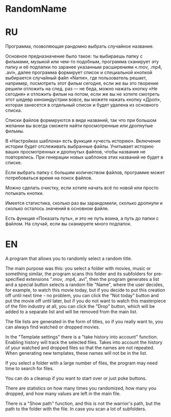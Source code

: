 # RandomName

# RU

Программа, позволяющая рандомно выбрать случайное название.

Основное предназначение было такое: ты выбираешь папку с фильмами, музыкой или чем-то подобным, программа сканирует эту папку и её подпапки по заранее указанным расширениям «.mov, .mp4, .avi», далее программа формирует список и специальной кнопкой выбирается случайный файл «Name», где пользователь решает, например, посмотреть этот фильм сегодня, если же вы это творение решили отложить на след. раз — не беда, можно нажать кнопку «Не сегодня» и отложить фильм на потом, если же вы не хотите смотреть этот шедевр киноиндустрии вовсе, вы можете нажать кнопку «Дроп», которая занесется в отдельный список и будет удалена из основного списка. 

Списки файлов формируются в виде названий, так что при большом желании вы всегда сможете найти просмотренные или дропнутые фильмы.

В «Настройках шаблона» есть функция «учесть историю». Включение истории будет отслеживать выбранные файлы.
Учитывает историю ваших просмотренных и дропнутых файлов, чтобы названия не повторялись. При генерации новых шаблонов этих названий не будет в списке. 

Если выбрать папку с большим количеством файлов, программе может потребоваться время на поиск файлов. 

Можно сделать очистку, если хотите начать всё по новой или просто потыкать кнопки. 

Имеется статистика, сколько раз вы зарандомили, сколько дропнули и сколько осталось значений в основном файле. 

Есть функция «Показать путь», и это не путь воина, а путь до папки с файлом. На случай, если вы сканируете много подпапок. 

# EN

A program that allows you to randomly select a random title.

The main purpose was this: you select a folder with movies, music or something similar, the program scans this folder and its subfolders for pre-specified extensions ".mov, .mp4, .avi", then the program generates a list and a special button selects a random file "Name", where the user decides, for example, to watch this movie today, but if you decide to put this creation off until next time - no problem, you can click the "Not today" button and put the movie off until later, but if you do not want to watch this masterpiece of the film industry at all, you can click the "Drop" button, which will be added to a separate list and will be removed from the main list.

The file lists are generated in the form of titles, so if you really want to, you can always find watched or dropped movies.

In the "Template settings" there is a "take history into account" function. Enabling history will track the selected files. Takes into account the history of your watched and dropped files so that the names are not repeated. When generating new templates, these names will not be in the list.

If you select a folder with a large number of files, the program may need time to search for files.

You can do a cleanup if you want to start over or just poke buttons.

There are statistics on how many times you randomized, how many you dropped, and how many values are left in the main file.

There is a "Show path" function, and this is not the warrior's path, but the path to the folder with the file. In case you scan a lot of subfolders.
